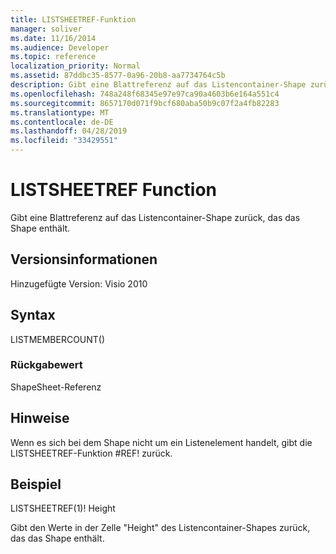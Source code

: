 ```yaml
---
title: LISTSHEETREF-Funktion
manager: soliver
ms.date: 11/16/2014
ms.audience: Developer
ms.topic: reference
localization_priority: Normal
ms.assetid: 87ddbc35-8577-0a96-20b8-aa7734764c5b
description: Gibt eine Blattreferenz auf das Listencontainer-Shape zurück, das das Shape enthält.
ms.openlocfilehash: 748a248f68345e97e97ca90a4603b6e164a551c4
ms.sourcegitcommit: 8657170d071f9bcf680aba50b9c07f2a4fb82283
ms.translationtype: MT
ms.contentlocale: de-DE
ms.lasthandoff: 04/28/2019
ms.locfileid: "33429551"
---
```

# <a name="listsheetref-function"></a>LISTSHEETREF Function

Gibt eine Blattreferenz auf das Listencontainer-Shape zurück, das das Shape enthält.
  
## <a name="version-information"></a>Versionsinformationen

Hinzugefügte Version: Visio 2010
 
  
## <a name="syntax"></a>Syntax

LISTMEMBERCOUNT()
  
### <a name="return-value"></a>Rückgabewert

ShapeSheet-Referenz
  
## <a name="remarks"></a>Hinweise

Wenn es sich bei dem Shape nicht um ein Listenelement handelt, gibt die LISTSHEETREF-Funktion #REF! zurück.
  
## <a name="example"></a>Beispiel

LISTSHEETREF(1)! Height 
  
Gibt den Werte in der Zelle "Height" des Listencontainer-Shapes zurück, das das Shape enthält. 
  

